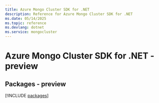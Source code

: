 ```yaml
---
title: Azure Mongo Cluster SDK for .NET
description: Reference for Azure Mongo Cluster SDK for .NET
ms.date: 05/14/2025
ms.topic: reference
ms.devlang: dotnet
ms.service: mongocluster
---
```

# Azure Mongo Cluster SDK for .NET - preview
## Packages - preview
[!INCLUDE [packages](mongo-cluster-index.md)]